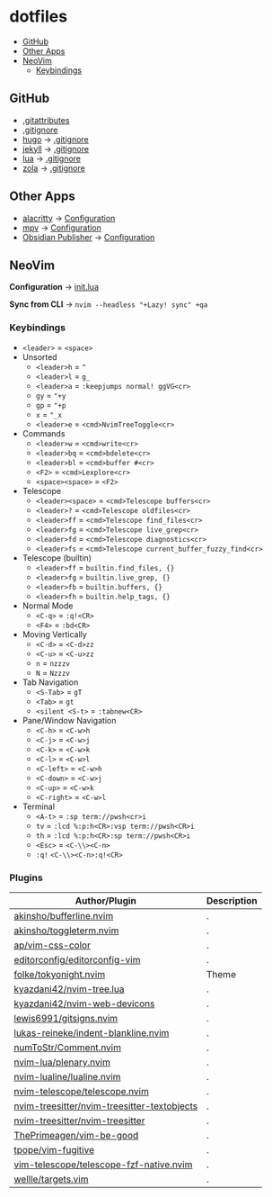 # dotfiles

- [GitHub](#GitHub)
- [Other Apps](#Other-Apps)
- [NeoVim](#NeoVim)
  - [Keybindings](#Keybindings)

## GitHub

- [.gitattributes](.gitattributes)
- [.gitignore](.gitignore)
- [hugo](https://gohugo.io/) → [.gitignore](github/hugo.gitignore)
- [jekyll](https://jekyllrb.com/) → [.gitignore](github/jekyll.gitignore)
- [lua](https://www.lua.org/) → [.gitignore](github/lua.gitignore)
- [zola](https://www.getzola.org/) → [.gitignore](github/zola.gitignore)

## Other Apps

- [alacritty](https://github.com/alacritty/alacritty) → [Configuration](others/alacritty.yml)
- [mpv](https://mpv.io/) → [Configuration](others/mpv.toml)
- [Obsidian Publisher](https://github.com/ObsidianPublisher/obsidian-github-publisher) → [Configuration](others/obsidian-publisher.json)

## NeoVim

**Configuration** → [init.lua](nvim/init.lua)

**Sync from CLI** → `nvim --headless "+Lazy! sync" +qa`

### Keybindings

- `<leader>` = `<space>`
- Unsorted
  - `<leader>h` = `^`
  - `<leader>l` = `g_`
  - `<leader>a` = `:keepjumps normal! ggVG<cr>`
  - `gy` = `"+y`
  - `gp` = `"+p`
  - `x` = `"_x`
  - `<leader>e` = `<cmd>NvimTreeToggle<cr>`
- Commands
  - `<leader>w` = `<cmd>write<cr>`
  - `<leader>bq` = `<cmd>bdelete<cr>`
  - `<leader>bl` = `<cmd>buffer #<cr>`
  - `<F2>` = `<cmd>Lexplore<cr>`
  - `<space><space>` = `<F2>`
- Telescope
  - `<leader><space>` = `<cmd>Telescope buffers<cr>`
  - `<leader>?` = `<cmd>Telescope oldfiles<cr>`
  - `<leader>ff` = `<cmd>Telescope find_files<cr>`
  - `<leader>fg` = `<cmd>Telescope live_grep<cr>`
  - `<leader>fd` = `<cmd>Telescope diagnostics<cr>`
  - `<leader>fs` = `<cmd>Telescope current_buffer_fuzzy_find<cr>`
- Telescope (builtin)
  - `<leader>ff` = `builtin.find_files, {}`
  - `<leader>fg` = `builtin.live_grep, {}`
  - `<leader>fb` = `builtin.buffers, {}`
  - `<leader>fh` = `builtin.help_tags, {}`
- Normal Mode
  - `<C-q>` = `:q!<CR>`
  - `<F4>` = `:bd<CR>`
- Moving Vertically
  - `<C-d>` = `<C-d>zz`
  - `<C-u>` = `<C-u>zz`
  - `n` = `nzzzv`
  - `N` = `Nzzzv`
- Tab Navigation
  - `<S-Tab>` = `gT`
  - `<Tab>` = `gt`
  - `<silent <S-t>` = `:tabnew<CR>`
- Pane/Window Navigation
  - `<C-h>` = `<C-w>h`
  - `<C-j>` = `<C-w>j`
  - `<C-k>` = `<C-w>k`
  - `<C-l>` = `<C-w>l`
  - `<C-left>` = `<C-w>h`
  - `<C-down>` = `<C-w>j`
  - `<C-up>` = `<C-w>k`
  - `<C-right>` = `<C-w>l`
- Terminal
  - `<A-t>` = `:sp term://pwsh<cr>i`
  - `tv` = `:lcd %:p:h<CR>:vsp term://pwsh<CR>i`
  - `th` = `:lcd %:p:h<CR>:sp term://pwsh<CR>i`
  - `<Esc>` = `<C-\\><C-n>`
  - `:q!` `<C-\\><C-n>:q!<CR>`

### Plugins

| Author/Plugin                                                                                                 | Description |
| ------------------------------------------------------------------------------------------------------------- | ----------- |
| [akinsho/bufferline.nvim](https://github.com/akinsho/bufferline.nvim)                                         | .           |
| [akinsho/toggleterm.nvim](https://github.com/akinsho/toggleterm.nvim)                                         | .           |
| [ap/vim-css-color](https://github.com/ap/vim-css-color)                                                       | .           |
| [editorconfig/editorconfig-vim](https://github.com/editorconfig/editorconfig-vim)                             | .           |
| [folke/tokyonight.nvim](https://github.com/folke/tokyonight.nvim)                                             | Theme       |
| [kyazdani42/nvim-tree.lua](https://github.com/kyazdani42/nvim-tree.lua)                                       | .           |
| [kyazdani42/nvim-web-devicons](https://github.com/kyazdani42/nvim-web-devicons)                               | .           |
| [lewis6991/gitsigns.nvim](https://github.com/lewis6991/gitsigns.nvim)                                         | .           |
| [lukas-reineke/indent-blankline.nvim](https://github.com/lukas-reineke/indent-blankline.nvim)                 | .           |
| [numToStr/Comment.nvim](https://github.com/numToStr/Comment.nvim)                                             | .           |
| [nvim-lua/plenary.nvim](https://github.com/nvim-lua/plenary.nvim)                                             | .           |
| [nvim-lualine/lualine.nvim](https://github.com/nvim-lualine/lualine.nvim)                                     | .           |
| [nvim-telescope/telescope.nvim](https://github.com/nvim-telescope/telescope.nvim)                             | .           |
| [nvim-treesitter/nvim-treesitter-textobjects](https://github.com/nvim-treesitter/nvim-treesitter-textobjects) | .           |
| [nvim-treesitter/nvim-treesitter](https://github.com/nvim-treesitter/nvim-treesitter)                         | .           |
| [ThePrimeagen/vim-be-good](https://github.com/ThePrimeagen/vim-be-good)                                       | .           |
| [tpope/vim-fugitive](https://github.com/tpope/vim-fugitive)                                                   | .           |
| [vim-telescope/telescope-fzf-native.nvim](https://github.com/vim-telescope/telescope-fzf-native.nvim)         | .           |
| [wellle/targets.vim](https://github.com/wellle/targets.vim)                                                   | .           |
